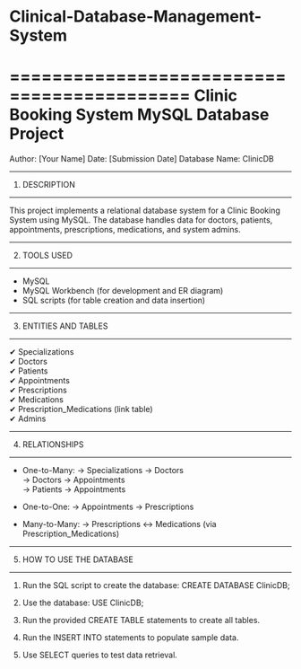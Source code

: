 # Clinical-Database-Management-System

===========================================
         Clinic Booking System
        MySQL Database Project
===========================================

Author: [Your Name]
Date: [Submission Date]
Database Name: ClinicDB

-------------------------------------------
1. DESCRIPTION
-------------------------------------------
This project implements a relational database system for a Clinic Booking System using MySQL. The database handles data for doctors, patients, appointments, prescriptions, medications, and system admins.

-------------------------------------------
2. TOOLS USED
-------------------------------------------
- MySQL
- MySQL Workbench (for development and ER diagram)
- SQL scripts (for table creation and data insertion)

-------------------------------------------
3. ENTITIES AND TABLES
-------------------------------------------
✔ Specializations  
✔ Doctors  
✔ Patients  
✔ Appointments  
✔ Prescriptions  
✔ Medications  
✔ Prescription_Medications (link table)  
✔ Admins

-------------------------------------------
4. RELATIONSHIPS
-------------------------------------------
- One-to-Many:
  → Specializations → Doctors  
  → Doctors → Appointments  
  → Patients → Appointments  

- One-to-One:
  → Appointments → Prescriptions  

- Many-to-Many:
  → Prescriptions ↔ Medications (via Prescription_Medications)

-------------------------------------------
5. HOW TO USE THE DATABASE
-------------------------------------------
1. Run the SQL script to create the database:
   CREATE DATABASE ClinicDB;

2. Use the database:
   USE ClinicDB;

3. Run the provided CREATE TABLE statements to create all tables.

4. Run the INSERT INTO statements to populate sample data.

5. Use SELECT queries to test data retrieval.
